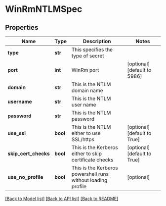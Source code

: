 # WinRmNTLMSpec

## Properties
Name | Type | Description | Notes
------------ | ------------- | ------------- | -------------
**type** | **str** | This specifies the type of secret | 
**port** | **int** | WinRm port | [optional] [default to 5986]
**domain** | **str** | This is the NTLM domain name | 
**username** | **str** | This is the NTLM user name | 
**password** | **str** | This is the NTLM password | 
**use_ssl** | **bool** | This is the NTLM either to use SSL/https | [optional] [default to True]
**skip_cert_checks** | **bool** | This is the Kerberos either to skip certificate checks | [optional] [default to True]
**use_no_profile** | **bool** | This is the Kerberos powershell runs without loading profile | [optional] 

[[Back to Model list]](../README.md#documentation-for-models) [[Back to API list]](../README.md#documentation-for-api-endpoints) [[Back to README]](../README.md)

